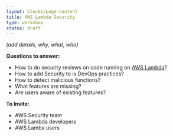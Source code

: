 ```yaml
---
layout: blocks/page-content
title: AWS Lambda Security
type: workshop
status: draft
---
```


_(add details, why, what, who)_

**Questions to answer:**

* How to do security reviews on code running on [AWS Lambda](https://aws.amazon.com/lambda)?
* How to add Security to is DevOps practices?
* How to detect malicious functions?
* What features are missing?
* Are users aware of existing features?

**To Invite:**

* AWS Security team
* AWS Lambda developers
* AWS Lamba users
